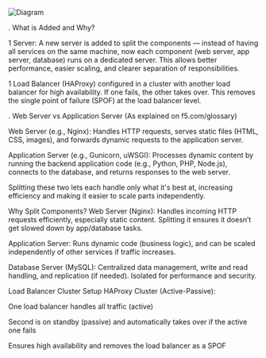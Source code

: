 ![Diagram](https://i.imgur.com/4HhJnMS.png)



. What is Added and Why?

1 Server: A new server is added to split the components — instead of having all services on the same machine, now each component (web server, app server, database) runs on a dedicated server. This allows better performance, easier scaling, and clearer separation of responsibilities.

1 Load Balancer (HAProxy) configured in a cluster with another load balancer for high availability. If one fails, the other takes over. This removes the single point of failure (SPOF) at the load balancer level.

. Web Server vs Application Server
(As explained on f5.com/glossary)

Web Server (e.g., Nginx): Handles HTTP requests, serves static files (HTML, CSS, images), and forwards dynamic requests to the application server.

Application Server (e.g., Gunicorn, uWSGI): Processes dynamic content by running the backend application code (e.g., Python, PHP, Node.js), connects to the database, and returns responses to the web server.

Splitting these two lets each handle only what it's best at, increasing efficiency and making it easier to scale parts independently.

Why Split Components?
Web Server (Nginx): Handles incoming HTTP requests efficiently, especially static content. Splitting it ensures it doesn’t get slowed down by app/database tasks.

Application Server: Runs dynamic code (business logic), and can be scaled independently of other services if traffic increases.

Database Server (MySQL): Centralized data management, write and read handling, and replication (if needed). Isolated for performance and security.

Load Balancer Cluster Setup
HAProxy Cluster (Active-Passive):

One load balancer handles all traffic (active)

Second is on standby (passive) and automatically takes over if the active one fails

Ensures high availability and removes the load balancer as a SPOF
